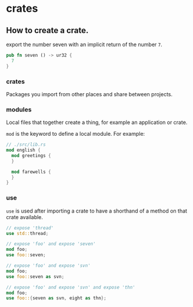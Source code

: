 # crates

## How to create a crate.
export the number seven with an implicit return of the number `7`.
```rust
pub fn seven () -> ur32 {
  7
}
```

### crates
Packages you import from other places and share between projects.

### modules
Local files that together create a thing, for example an application or crate.

`mod` is the keyword to define a local module. For example:
```rust
// ./src/lib.rs
mod english {
  mod greetings {
  }

  mod farewells {
  }
}
```

### use
`use` is used after importing a crate to have a shorthand of a method on that
crate available.
```rust
// expose 'thread'
use std::thread;
```
```rust
// expose 'foo' and expose 'seven'
mod foo;
use foo::seven;
```
```rust
// expose 'foo' and expose 'svn'
mod foo;
use foo::seven as svn;
```
```rust
// expose 'foo' and expose 'svn' and expose 'thn'
mod foo;
use foo::{seven as svn, eight as thn};
```
